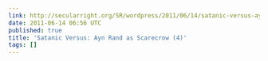 ```yaml
---
link: http://secularright.org/SR/wordpress/2011/06/14/satanic-versus-ayn-rand-as-scarecrow-4/
date: 2011-06-14 06:56 UTC
published: true
title: 'Satanic Versus: Ayn Rand as Scarecrow (4)'
tags: []
---
```



